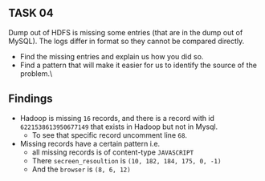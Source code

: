 
## TASK 04
Dump out of HDFS is missing some entries (that are in the dump out of MySQL). The logs differ in format so they cannot be compared directly.
- Find the missing entries and explain us how you did so.
- Find a pattern that will make it easier for us to identify the source of the problem.\

## Findings
- Hadoop is missing `16` records, and there is a record with id `6221538613950677149` that exists in Hadoop but not in Mysql.
    - To see that specific record uncomment line `68`.
- Missing records have a certain pattern i.e.
    - all missing records is of content-type `JAVASCRIPT`
    - There `secreen_resoultion` is `(10, 182, 184, 175, 0, -1)`
    - And the `browser` is `(8, 6, 12)`